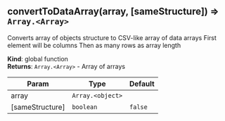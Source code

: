 <a name="convertToDataArray"></a>

## convertToDataArray(array, [sameStructure]) ⇒ <code>Array.&lt;Array&gt;</code>

Converts array of objects structure to CSV-like array of data arrays
First element will be columns
Then as many rows as array length

**Kind**: global function  
**Returns**: <code>Array.&lt;Array&gt;</code> - Array of arrays

| Param           | Type                              | Default            |
| --------------- | --------------------------------- | ------------------ |
| array           | <code>Array.&lt;object&gt;</code> |                    |
| [sameStructure] | <code>boolean</code>              | <code>false</code> |
